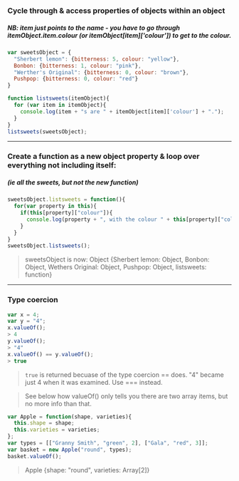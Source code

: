 ### Cycle through & access properties of objects within an object
##### NB: item just points to the name - you have to go through itemObject.item.colour (or itemObject[item]['colour']) to get to the colour.

```javascript
var sweetsObject = {
  "Sherbert lemon": {bitterness: 5, colour: "yellow"},
  Bonbon: {bitterness: 1, colour: "pink"},
  "Werther's Original": {bitterness: 0, colour: "brown"},
  Pushpop: {bitterness: 0, colour: "red"}
}

function listsweets(itemObject){
  for (var item in itemObject){
    console.log(item + "s are " + itemObject[item]['colour'] + ".");
  }
}
listsweets(sweetsObject);
```

---

### Create a function as a new object property & loop over everything not including itself:
##### (ie all the sweets, but not the new function)

```javascript
sweetsObject.listsweets = function(){
  for(var property in this){
    if(this[property]["colour"]){
      console.log(property + ", with the colour " + this[property]["colour"] + ".");
    }
  }
}
sweetsObject.listsweets();
```
> sweetsObject is now:
> Object {Sherbert lemon: Object, Bonbon: Object, Wethers Original: Object, Pushpop: Object, listsweets: function}

---

### Type coercion
```javascript
var x = 4;
var y = "4";
x.valueOf();
> 4
y.valueOf();
> "4"
x.valueOf() == y.valueOf();
> true
```
> ```true``` is returned becuase of the type coercion == does. "4" became just 4 when it was examined. Use === instead.

> See below how valueOf() only tells you there are two array items, but no more info than that.

```javascript
var Apple = function(shape, varieties){
  this.shape = shape;
  this.varieties = varieties;
};
var types = [["Granny Smith", "green", 2], ["Gala", "red", 3]];
var basket = new Apple("round", types);
basket.valueOf();
```
> Apple {shape: "round", varieties: Array[2]}